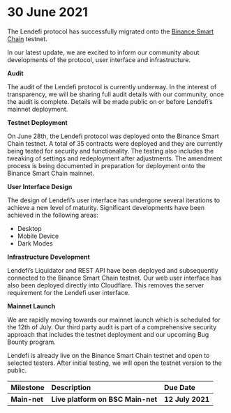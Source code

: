 # 30 June 2021

The Lendefi protocol has successfully migrated onto the [Binance Smart Chain](https://www.binance.org/en/smartChain) testnet.

In our latest update, we are excited to inform our community about developments of the protocol, user interface and infrastructure.

**Audit**

The audit of the Lendefi protocol is currently underway. In the interest of transparency, we will be sharing full audit details with our community, once the audit is complete. Details will be made public on or before Lendefi’s mainnet deployment.

**Testnet Deployment**

On June 28th, the Lendefi protocol was deployed onto the Binance Smart Chain testnet. A total of 35 contracts were deployed and they are currently being tested for security and functionality. The testing also includes the tweaking of settings and redeployment after adjustments. The amendment process is being documented in preparation for deployment onto the Binance Smart Chain mainnet.

**User Interface Design**

The design of Lendefi’s user interface has undergone several iterations to achieve a new level of maturity. Significant developments have been achieved in the following areas:

* Desktop
* Mobile Device
* Dark Modes

**Infrastructure Development**

Lendefi’s Liquidator and REST API have been deployed and subsequently connected to the Binance Smart Chain testnet. Our web user interface has also been deployed directly into Cloudflare. This removes the server requirement for the Lendefi user interface.

**Mainnet Launch**

We are rapidly moving towards our mainnet launch which is scheduled for the 12th of July. Our third party audit is part of a comprehensive security approach that includes the testnet deployment and our upcoming Bug Bounty program.

Lendefi is already live on the Binance Smart Chain testnet and open to selected testers. After initial testing, we will open the testnet version to the public.

| Milestone | Description | Due Date |
| :--- | :--- | :--- |
| **Main-net** | **Live platform on BSC Main-net** | **12 July 2021** |


